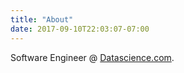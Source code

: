 ```yaml
---
title: "About"
date: 2017-09-10T22:03:07-07:00
---
```


Software Engineer @ [Datascience.com](https://www.datascience.com).

